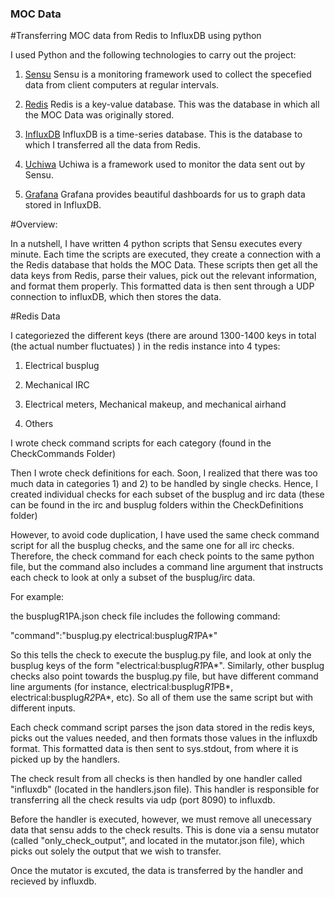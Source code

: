 ### MOC Data
#Transferring MOC data from Redis to InfluxDB using python

I used Python and the following technologies to carry out the project:

1) [Sensu](https://sensuapp.org/)
   Sensu is a monitoring framework used to collect the specefied data from client computers at regular intervals.

2) [Redis](http://redis.io/)
   Redis is a key-value database. This was the database in which all the MOC Data was originally stored.
   
3) [InfluxDB](https://influxdata.com/)
   InfluxDB is a time-series database. This is the database to which I transferred all the data from Redis.

4) [Uchiwa](https://uchiwa.io/)
   Uchiwa is a framework used to monitor the data sent out by Sensu.

5) [Grafana](http://grafana.org/)
   Grafana provides beautiful dashboards for us to graph data stored in InfluxDB.

#Overview:

In a nutshell, I have written 4 python scripts that Sensu executes every minute. Each time the scripts are executed, they
create a connection with a the Redis database that holds the MOC Data. These scripts then get all the data keys from Redis,
parse their values, pick out the relevant information, and format them properly. This formatted data is then sent
through a UDP connection to influxDB, which then stores the data.  

#Redis Data

I categoriezed the different keys (there are around 1300-1400 keys in total (the actual number fluctuates) )
in the redis instance into 4 types:
 
1) Electrical busplug

2) Mechanical IRC 

3) Electrical meters, Mechanical makeup, and mechanical airhand

4) Others

I wrote check command scripts for each category (found in the CheckCommands Folder)

Then I wrote check definitions for each. Soon, I realized that there was too much data in categories 1) and 2) to be 
handled by single checks. 
Hence, I created individual checks for each subset of the busplug and irc data (these can be found in the irc and
busplug folders within the CheckDefinitions folder)

However, to avoid code duplication, I have used the same check command script for all the busplug checks, and the same one 
for all irc checks. Therefore, the check command for each check points to the same python file, but the command also 
includes a command line argument that instructs each check to look at only a subset of the busplug/irc data.

For example:

the busplugR1PA.json check file includes the following command:

"command":"busplug.py electrical:busplug*R1*PA*"

So this tells the check to execute the busplug.py file, and look at only the busplug keys of the form "electrical:busplug*R1*PA*". 
Similarly, other busplug checks also point towards the busplug.py file, but have different command line arguments (for instance,
electrical:busplug*R1*PB*, electrical:busplug*R2*PA*, etc).
So all of them use the same script but with different inputs. 

Each check command script parses the json data stored in the redis keys, picks out the values needed, and then formats those values in the
influxdb format. This formatted data is then sent to sys.stdout, from where it is picked up by the handlers.

The check result from all checks is then handled by one handler called "influxdb" (located in the handlers.json file). 
This handler is responsible for transferring all the check results via udp (port 8090) to influxdb.

Before the handler is executed, however, we must remove all unecessary data that sensu adds to the check results.
This is done via a sensu mutator (called "only_check_output", and located in the mutator.json file), which picks out solely
the output that we wish to transfer. 

Once the mutator is excuted, the data is transferred by the handler and recieved by influxdb.
